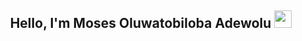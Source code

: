 
<h2 align="center">
   Hello, I'm Moses Oluwatobiloba Adewolu
  <img src="https://media.giphy.com/media/hvRJCLFzcasrR4ia7z/giphy.gif" width="28">
</h2>




